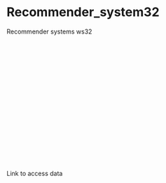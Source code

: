 # Recommender_system32
Recommender systems ws32
``` python






















```
Link to access data
```

```
